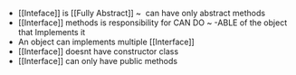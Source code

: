 - [[Inteface]] is [[Fully Abstract]] ~  can have only abstract methods
- [[Interface]] methods is responsibility for CAN DO ~ -ABLE of the object that Implements it
- An object can implements multiple [[Interface]]
- [[Interface]] doesnt have constructor class
- [[Interface]] can only have public methods
